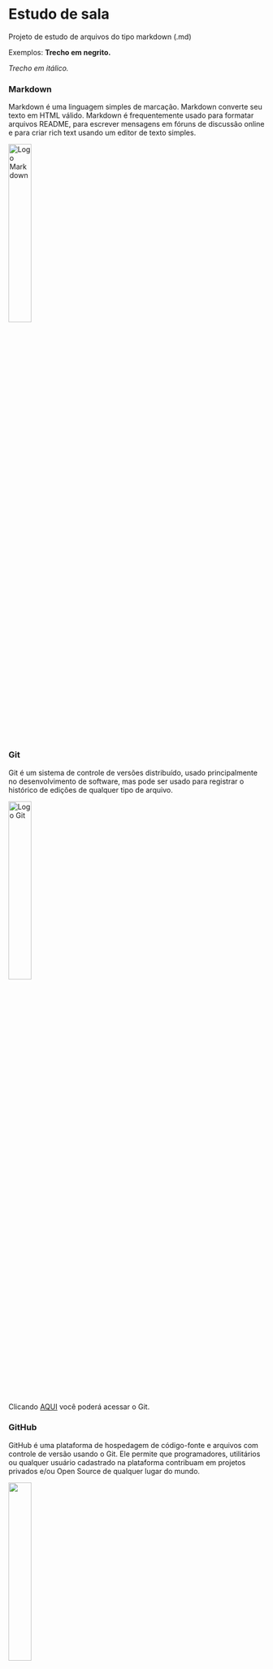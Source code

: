 # Estudo de sala
Projeto de estudo de arquivos do tipo markdown (.md)

Exemplos:
**Trecho em negrito.**

*Trecho em itálico.*

### Markdown
Markdown é uma linguagem simples de marcação. Markdown converte seu texto em HTML válido. Markdown é frequentemente usado para formatar arquivos README, para escrever mensagens em fóruns de discussão online e para criar rich text usando um editor de texto simples. 

<img alt="Logo Markdown" src="https://upload.wikimedia.org/wikipedia/commons/thumb/4/48/Markdown-mark.svg/800px-Markdown-mark.svg.png" width="30%" height="30%">

### Git
Git é um sistema de controle de versões distribuído, usado principalmente no desenvolvimento de software, mas pode ser usado para registrar o histórico de edições de qualquer tipo de arquivo.

<img alt="Logo Git" src="https://blog.hostone.com.br/wp-content/uploads/2019/07/blog-git.jpg" width="30%" height="30%">

Clicando <a href="https://git-scm.com/">AQUI</a> você poderá acessar o Git.

### GitHub
GitHub é uma plataforma de hospedagem de código-fonte e arquivos com controle de versão usando o Git. Ele permite que programadores, utilitários ou qualquer usuário cadastrado na plataforma contribuam em projetos privados e/ou Open Source de qualquer lugar do mundo.

<img src="https://enotas.com.br/blog/wp-content/uploads/2021/02/GitHub.jpg" width="30%" height="30%">

Clicando <a href="https://github.com/">AQUI</a> você poderá acessar ao GitHub.

### Fluxo de trabalho entre repositório local e remoto

<img src="https://i.stack.imgur.com/1wPcg.png">

* git init: Cria um repositório Git vazio ou reinicializa um já existente.
* git add: Adicione o conteúdo do arquivo ao índice.
* git status: Exibe o a condição da árvore de trabalho.
* git commit: Grava as alterações feitas no repositório.
* git branch: Lista, cria ou exclui ramificações.
* git remote: Gerencie o conjunto dos repositórios monitorados.
* git push:  Atualiza as refs remotas junto com os objetos associados a ela.

### Processo prático

1.Acessar o repositório local e executar o git bash(terminal git)dentro deste diretório.

2.No git bash executar o comando git init.

3.Executar o comando git add.

4.executar o comando git commit-n"first commit".

5.Após a criação do repositório remoto no Github, executar o comando:git remote add origin "url do repositório remoto".

7.Executar o comando git push-u origin main.

**OBS.: Para a realização dos procedimentos anteriores,é necessário a autenticação do usauário do Github no terminal do Git (user.name,user.email,token).
